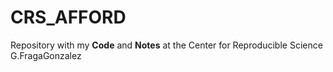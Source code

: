 # CRS_AFFORD
Repository with my **Code** and **Notes** at the Center for Reproducible Science 
G.FragaGonzalez
